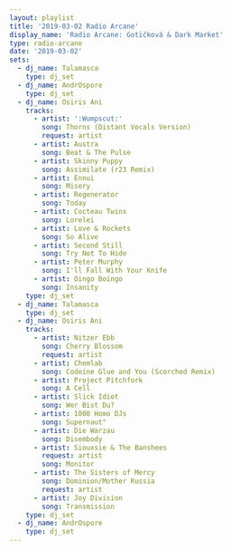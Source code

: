 ```yaml
---
layout: playlist
title: '2019-03-02 Radio Arcane'
display_name: 'Radio Arcane: Gotičková & Dark Market'
type: radio-arcane
date: '2019-03-02'
sets:
  - dj_name: Talamasca
    type: dj_set
  - dj_name: AndrOspore
    type: dj_set
  - dj_name: Osiris Ani
    tracks:
      - artist: ':Wumpscut:'
        song: Thorns (Distant Vocals Version)
        request: artist
      - artist: Austra
        song: Beat & The Pulse
      - artist: Skinny Puppy
        song: Assimilate (r23 Remix)
      - artist: Ennui
        song: Misery
      - artist: Regenerator
        song: Today
      - artist: Cocteau Twins
        song: Lorelei
      - artist: Love & Rockets
        song: So Alive
      - artist: Second Still
        song: Try Not To Hide
      - artist: Peter Murphy
        song: I'll Fall With Your Knife
      - artist: Oingo Boingo
        song: Insanity
    type: dj_set
  - dj_name: Talamasca
    type: dj_set
  - dj_name: Osiris Ani
    tracks:
      - artist: Nitzer Ebb
        song: Cherry Blossom
        request: artist
      - artist: Chemlab
        song: Codeine Glue and You (Scorched Remix)
      - artist: Project Pitchfork
        song: A Cell
      - artist: Slick Idiot
        song: Wer Bist Du?
      - artist: 1000 Homo DJs
        song: Supernaut"
      - artist: Die Warzau
        song: Disembody
      - artist: Siouxsie & The Banshees
        request: artist
        song: Monitor
      - artist: The Sisters of Mercy
        song: Dominion/Mother Russia
        request: artist
      - artist: Joy Division
        song: Transmission
    type: dj_set
  - dj_name: AndrOspore
    type: dj_set
---
```

